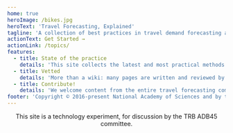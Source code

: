 ```yaml
---
home: true
heroImage: /bikes.jpg
heroText: 'Travel Forecasting, Explained'
tagline: 'A collection of best practices in travel demand forecasting and modeling.'
actionText: Get Started →
actionLink: /topics/
features:
  - title: State of the practice
    details: 'This site collects the latest and most practical methods and tools available for travel modelers.'
  - title: Vetted
    details: 'More than a wiki: many pages are written and reviewed by leaders in our industry, including members of the TRB ADB45 committee.'
  - title: Contribute!
    details: 'We welcome content from the entire travel forecasting community. Typo corrections, case studies, even entire pages on new techniques.'
footer: 'Copyright © 2016-present National Academy of Sciences and by the contributing authors. Website by Billy Charlton @ Because LLC using VuePress'
---
```


<p style="text-align: center">This site is a technology experiment, for discussion by the TRB ADB45 committee.</p>
